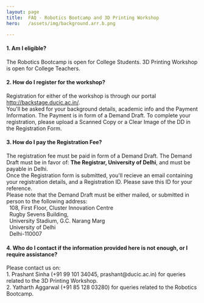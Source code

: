 ```yaml
---
layout: page
title:  FAQ - Robotics Bootcamp and 3D Printing Workshop
hero:   /assets/img/background.arr.b.png

---
```

<div class="container" id="about">
    <h4>1. Am I eligible?</h4>
    <p>The Robotics Bootcamp is open for College Students. 3D Printing Workshop is open for College Teachers.</p>
    <h4>2. How do I register for the workshop?</h4>
    <p>Registration for either of the workshop is through our portal <a href="http://backstage.ducic.ac.in/">http://backstage.ducic.ac.in/</a>.<br>
    You'll be asked for your background details, academic info and the Payment Information. The Payment is in form of a Demand Draft. To complete your registration, please upload a Scanned Copy or a Clear Image of the DD in the Registration Form.</p>
    <h4>3. How do I pay the Registration Fee?</h4>
    <p>The registration fee must be paid in form of a Demand Draft. The Demand Draft must be in favor of: <strong>The Registrar, University of Delhi</strong>, and must be payable in Delhi.<br>
    Once the Registration form is submitted, you'll recieve an email containing your registration details, and a Registration ID. Please save this ID for your reference.<br>
    Please note that the Demand Draft must be either mailed, or submitted in person to the following address:<br>
    &nbsp;&nbsp;108, First Floor, Cluster Innovation Centre<br>
    &nbsp;&nbsp;Rugby Sevens Building,<br>
    &nbsp;&nbsp;University Stadium, G.C. Narang Marg<br>
    &nbsp;&nbsp;University of Delhi<br>
    &nbsp;&nbsp;Delhi-110007</p>
    <h4>4. Who do I contact if the information provided here is not enough, or I require assistance?</h4>
    <p>Please contact us on:<br>
    1. Prashant Sinha (+91 99 101 34045, prashant@ducic.ac.in) for queries related to the 3D Printing Workshop.<br>
    2. Yatharth Aggarwal (+91 85 128 03280) for queries related to the Robotics Bootcamp.</p>
</div>

